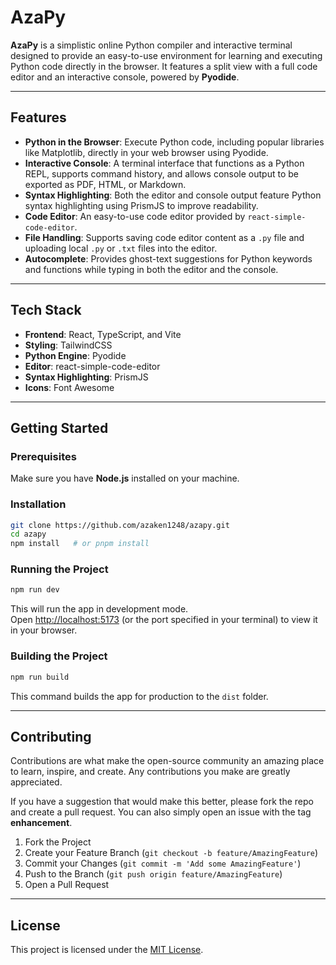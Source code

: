 # AzaPy

**AzaPy** is a simplistic online Python compiler and interactive terminal designed to provide an easy-to-use environment for learning and executing Python code directly in the browser. It features a split view with a full code editor and an interactive console, powered by **Pyodide**.

---

## Features

- **Python in the Browser**: Execute Python code, including popular libraries like Matplotlib, directly in your web browser using Pyodide.  
- **Interactive Console**: A terminal interface that functions as a Python REPL, supports command history, and allows console output to be exported as PDF, HTML, or Markdown.  
- **Syntax Highlighting**: Both the editor and console output feature Python syntax highlighting using PrismJS to improve readability.  
- **Code Editor**: An easy-to-use code editor provided by `react-simple-code-editor`.  
- **File Handling**: Supports saving code editor content as a `.py` file and uploading local `.py` or `.txt` files into the editor.  
- **Autocomplete**: Provides ghost-text suggestions for Python keywords and functions while typing in both the editor and the console.  

---

## Tech Stack

- **Frontend**: React, TypeScript, and Vite  
- **Styling**: TailwindCSS  
- **Python Engine**: Pyodide  
- **Editor**: react-simple-code-editor  
- **Syntax Highlighting**: PrismJS  
- **Icons**: Font Awesome  

---

## Getting Started

### Prerequisites
Make sure you have **Node.js** installed on your machine.

### Installation

```bash
git clone https://github.com/azaken1248/azapy.git
cd azapy
npm install   # or pnpm install
```

### Running the Project

```bash
npm run dev
```

This will run the app in development mode.  
Open [http://localhost:5173](http://localhost:5173) (or the port specified in your terminal) to view it in your browser.

### Building the Project

```bash
npm run build
```

This command builds the app for production to the `dist` folder.

---

## Contributing

Contributions are what make the open-source community an amazing place to learn, inspire, and create. Any contributions you make are greatly appreciated.  

If you have a suggestion that would make this better, please fork the repo and create a pull request. You can also simply open an issue with the tag **enhancement**.

1. Fork the Project  
2. Create your Feature Branch (`git checkout -b feature/AmazingFeature`)  
3. Commit your Changes (`git commit -m 'Add some AmazingFeature'`)  
4. Push to the Branch (`git push origin feature/AmazingFeature`)  
5. Open a Pull Request  

---

## License

This project is licensed under the [MIT License](LICENSE).
